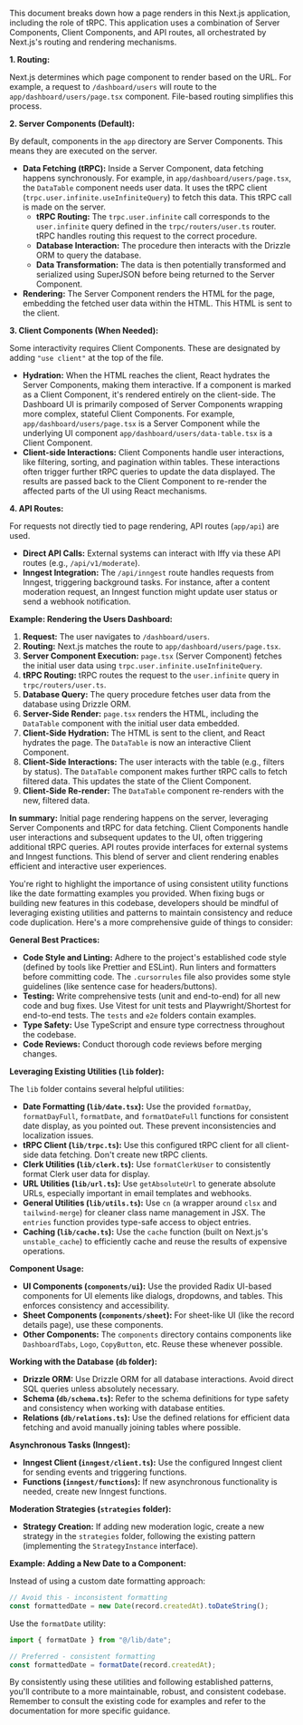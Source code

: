 This document breaks down how a page renders in this Next.js application, including the role of tRPC. This application uses a combination of Server Components, Client Components, and API routes, all orchestrated by Next.js's routing and rendering mechanisms.

**1. Routing:**

Next.js determines which page component to render based on the URL. For example, a request to `/dashboard/users` will route to the `app/dashboard/users/page.tsx` component. File-based routing simplifies this process.

**2. Server Components (Default):**

By default, components in the `app` directory are Server Components. This means they are executed on the server.

- **Data Fetching (tRPC):** Inside a Server Component, data fetching happens synchronously. For example, in `app/dashboard/users/page.tsx`, the `DataTable` component needs user data. It uses the tRPC client (`trpc.user.infinite.useInfiniteQuery`) to fetch this data. This tRPC call is made on the server.
  - **tRPC Routing:** The `trpc.user.infinite` call corresponds to the `user.infinite` query defined in the `trpc/routers/user.ts` router. tRPC handles routing this request to the correct procedure.
  - **Database Interaction:** The procedure then interacts with the Drizzle ORM to query the database.
  - **Data Transformation:** The data is then potentially transformed and serialized using SuperJSON before being returned to the Server Component.
- **Rendering:** The Server Component renders the HTML for the page, embedding the fetched user data within the HTML. This HTML is sent to the client.

**3. Client Components (When Needed):**

Some interactivity requires Client Components. These are designated by adding `"use client"` at the top of the file.

- **Hydration:** When the HTML reaches the client, React hydrates the Server Components, making them interactive. If a component is marked as a Client Component, it's rendered entirely on the client-side. The Dashboard UI is primarily composed of Server Components wrapping more complex, stateful Client Components. For example, `app/dashboard/users/page.tsx` is a Server Component while the underlying UI component `app/dashboard/users/data-table.tsx` is a Client Component.
- **Client-side Interactions:** Client Components handle user interactions, like filtering, sorting, and pagination within tables. These interactions often trigger further tRPC queries to update the data displayed. The results are passed back to the Client Component to re-render the affected parts of the UI using React mechanisms.

**4. API Routes:**

For requests not directly tied to page rendering, API routes (`app/api`) are used.

- **Direct API Calls:** External systems can interact with Iffy via these API routes (e.g., `/api/v1/moderate`).
- **Inngest Integration:** The `/api/inngest` route handles requests from Inngest, triggering background tasks. For instance, after a content moderation request, an Inngest function might update user status or send a webhook notification.

**Example: Rendering the Users Dashboard:**

1. **Request:** The user navigates to `/dashboard/users`.
2. **Routing:** Next.js matches the route to `app/dashboard/users/page.tsx`.
3. **Server Component Execution:** `page.tsx` (Server Component) fetches the initial user data using `trpc.user.infinite.useInfiniteQuery`.
4. **tRPC Routing:** tRPC routes the request to the `user.infinite` query in `trpc/routers/user.ts`.
5. **Database Query:** The query procedure fetches user data from the database using Drizzle ORM.
6. **Server-Side Render:** `page.tsx` renders the HTML, including the `DataTable` component with the initial user data embedded.
7. **Client-Side Hydration:** The HTML is sent to the client, and React hydrates the page. The `DataTable` is now an interactive Client Component.
8. **Client-Side Interactions:** The user interacts with the table (e.g., filters by status). The `DataTable` component makes further tRPC calls to fetch filtered data. This updates the state of the Client Component.
9. **Client-Side Re-render:** The `DataTable` component re-renders with the new, filtered data.

**In summary:** Initial page rendering happens on the server, leveraging Server Components and tRPC for data fetching. Client Components handle user interactions and subsequent updates to the UI, often triggering additional tRPC queries. API routes provide interfaces for external systems and Inngest functions. This blend of server and client rendering enables efficient and interactive user experiences.

You're right to highlight the importance of using consistent utility functions like the date formatting examples you provided. When fixing bugs or building new features in this codebase, developers should be mindful of leveraging existing utilities and patterns to maintain consistency and reduce code duplication. Here's a more comprehensive guide of things to consider:

**General Best Practices:**

- **Code Style and Linting:** Adhere to the project's established code style (defined by tools like Prettier and ESLint). Run linters and formatters before committing code. The `.cursorrules` file also provides some style guidelines (like sentence case for headers/buttons).
- **Testing:** Write comprehensive tests (unit and end-to-end) for all new code and bug fixes. Use Vitest for unit tests and Playwright/Shortest for end-to-end tests. The `tests` and `e2e` folders contain examples.
- **Type Safety:** Use TypeScript and ensure type correctness throughout the codebase.
- **Code Reviews:** Conduct thorough code reviews before merging changes.

**Leveraging Existing Utilities (`lib` folder):**

The `lib` folder contains several helpful utilities:

- **Date Formatting (`lib/date.tsx`):** Use the provided `formatDay`, `formatDayFull`, `formatDate`, and `formatDateFull` functions for consistent date display, as you pointed out. These prevent inconsistencies and localization issues.
- **tRPC Client (`lib/trpc.ts`):** Use this configured tRPC client for all client-side data fetching. Don't create new tRPC clients.
- **Clerk Utilities (`lib/clerk.ts`):** Use `formatClerkUser` to consistently format Clerk user data for display.
- **URL Utilities (`lib/url.ts`):** Use `getAbsoluteUrl` to generate absolute URLs, especially important in email templates and webhooks.
- **General Utilities (`lib/utils.ts`):** Use `cn` (a wrapper around `clsx` and `tailwind-merge`) for cleaner class name management in JSX. The `entries` function provides type-safe access to object entries.
- **Caching (`lib/cache.ts`):** Use the `cache` function (built on Next.js's `unstable_cache`) to efficiently cache and reuse the results of expensive operations.

**Component Usage:**

- **UI Components (`components/ui`):** Use the provided Radix UI-based components for UI elements like dialogs, dropdowns, and tables. This enforces consistency and accessibility.
- **Sheet Components (`components/sheet`):** For sheet-like UI (like the record details page), use these components.
- **Other Components:** The `components` directory contains components like `DashboardTabs`, `Logo`, `CopyButton`, etc. Reuse these whenever possible.

**Working with the Database (`db` folder):**

- **Drizzle ORM:** Use Drizzle ORM for all database interactions. Avoid direct SQL queries unless absolutely necessary.
- **Schema (`db/schema.ts`):** Refer to the schema definitions for type safety and consistency when working with database entities.
- **Relations (`db/relations.ts`):** Use the defined relations for efficient data fetching and avoid manually joining tables where possible.

**Asynchronous Tasks (Inngest):**

- **Inngest Client (`inngest/client.ts`):** Use the configured Inngest client for sending events and triggering functions.
- **Functions (`inngest/functions`):** If new asynchronous functionality is needed, create new Inngest functions.

**Moderation Strategies (`strategies` folder):**

- **Strategy Creation:** If adding new moderation logic, create a new strategy in the `strategies` folder, following the existing pattern (implementing the `StrategyInstance` interface).

**Example: Adding a New Date to a Component:**

Instead of using a custom date formatting approach:

```typescript
// Avoid this - inconsistent formatting
const formattedDate = new Date(record.createdAt).toDateString();
```

Use the `formatDate` utility:

```typescript
import { formatDate } from "@/lib/date";

// Preferred - consistent formatting
const formattedDate = formatDate(record.createdAt);
```

By consistently using these utilities and following established patterns, you'll contribute to a more maintainable, robust, and consistent codebase. Remember to consult the existing code for examples and refer to the documentation for more specific guidance.
